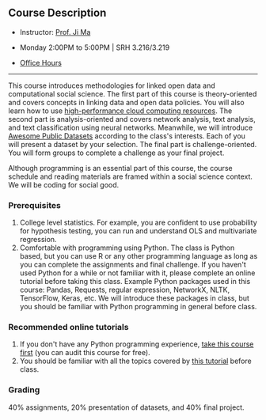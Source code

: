 ## Course Description

- Instructor: [Prof. Ji Ma](http://jima.me)
- Monday 2:00PM to 5:00PM | SRH 3.216/3.219

- <html>
		<!-- Calendly link widget begin -->
		<link href="https://assets.calendly.com/assets/external/widget.css" rel="stylesheet">
		<script src="https://assets.calendly.com/assets/external/widget.js" type="text/javascript"></script>
		<a href="" onclick="Calendly.initPopupWidget({url: 'https://calendly.com/maji/20min'});return false;">Office Hours</a>
		<!-- Calendly link widget end -->
  </html>

---
This course introduces methodologies for linked open data and computational social science. The first part of this course is theory-oriented and covers concepts in linking data and open data policies. You will also learn how to use [high-performance cloud computing resources](https://www.tacc.utexas.edu/systems/chameleon). The second part is analysis-oriented and covers network analysis, text analysis, and text classification using neural networks. Meanwhile, we will introduce [Awesome Public Datasets](https://github.com/awesomedata/awesome-public-datasets) according to the class's interests. Each of you will present a dataset by your selection. The final part is challenge-oriented. You will form groups to complete a challenge as your final project. 

Although programming is an essential part of this course, the course schedule and reading materials are framed within a social science context. We will be coding for social good.

### Prerequisites

1. College level statistics. For example, you are confident to use probability for hypothesis testing, you can run and understand OLS and multivariate regression.
2. Comfortable with programming using Python. The class is Python based, but you can use R or any other programming language as long as you can complete the assignments and final challenge. If you haven't used Python for a while or not familiar with it, please complete an online tutorial before taking this class. Example Python packages used in this course: Pandas, Requests, regular expression, NetworkX, NLTK, TensorFlow, Keras, etc. We will introduce these packages in class, but you should be familiar with Python programming in general before class.

### Recommended online tutorials

1. If you don't have any Python programming experience, [take this course first](https://www.coursera.org/learn/python) (you can audit this course for free). 
2. You should be familiar with all the topics covered by [this tutorial](https://www.learnpython.org/) before class.

### Grading
40% assignments, 20% presentation of datasets, and 40% final project.
